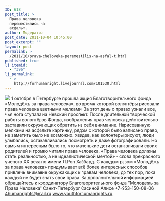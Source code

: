 ```yaml
---
ID: 618
post_title: >
  Права человека
  переместились на
  асфальт.
author: Модератор
post_date: 2011-10-04 10:45:00
post_excerpt: ""
layout: post
permalink: >
  /2011/10/prava-cheloveka-peremestilis-na-asfal-t.html
published: true
lj_itemid:
  - "396"
lj_permalink:
  - >
    http://forhumanright.livejournal.com/101530.html
---
```

<img src="http://cs5338.vk.com/u132145096/132409092/x_5b26039f.jpg" /> 1 октября в Петербурге прошла акция Благотворительного фонда «Молодёжь за права человека», во время которой волонтёры рисовали права человека цветными мелками. За этот день о правах узнали все, чья нога ступала на Невский проспект.
После длительной творческой работы волонтёров Фонда, изображения прав человека действительно заставили окружающих обратить на себя внимание. Нарисованную мелками на асфальте картинку, рядом с которой было написано право, не заметить было не возможно. Увидев, как волонтёры рисуют, люди улыбались, останавливались посмотреть и даже фотографировали. Но самым интересным было то, что маленькие дети останавливали своих родителей и громко читали права человека.
«Права человека должны стать реальностью, а не идеалистической мечтой» - слова прекрасного ученого ХХ века по имени Л.Рон Хаббард. С каждым разом «Молодёжь за права человека» придумывает всё более интересных способов привлечь внимание окружающих к правам человека, до тех пор, пока каждый не будет знать свои права.
За дополнительной информацией обращайтесь к координатору
Благотворительного фонда
"Молодежь за Права Человека" Санкт-Петербург 
Сасиной Алисе 
+7-953-150-08-06 
4humanrights@mail.ru
www.youthforhumanrights.ru
